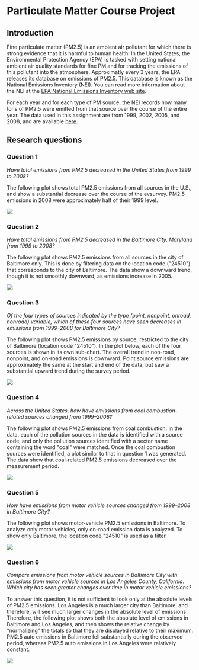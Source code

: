 # Particulate Matter Course Project

## Introduction

Fine particulate matter (PM2.5) is an ambient air pollutant for which
there is strong evidence that it is harmful to human health. In the
United States, the Environmental Protection Agency (EPA) is tasked
with setting national ambient air quality standards for fine PM and
for tracking the emissions of this pollutant into the
atmosphere. Approximatly every 3 years, the EPA releases its database
on emissions of PM2.5. This database is known as the National
Emissions Inventory (NEI). You can read more information about the NEI
at the 
[EPA National Emissions Inventory web site](http://www.epa.gov/ttn/chief/eiinformation.html).

For each year and for each type of PM source, the NEI records how many
tons of PM2.5 were emitted from that source over the course of the
entire year. The data used in this assignment are from 1999, 2002,
2005, and 2008, and are available [here](https://d396qusza40orc.cloudfront.net/exdata%252Fdata%252FNEI_data.zip).

## Research questions

### Question 1

*Have total emissions from PM2.5 decreased in the United
States from 1999 to 2008?*

The following plot shows total PM2.5 emissions from all sources in
the U.S., and show a substantial decrease over the course of the
evsurvey.  PM2.5 emissions in 2008 were approximately half of their
1999 level.

![](./plot1.png) 

### Question 2

*Have total emissions from PM2.5 decreased in the Baltimore City,
Maryland from 1999 to 2008?*

The following plot shows PM2.5 emissions from all sources in the
city of Baltimore only.  This is done by filtering data on the
location code ("24510") that corresponds to the city of Baltimore.
The data show a downward trend, though it is not smoothly downward, as
emissions increase in 2005.

![](./plot2.png) 

### Question 3

*Of the four types of sources indicated by the type (point, nonpoint,
onroad, nonroad) variable, which of these four sources have seen
decreases in emissions from 1999–2008 for Baltimore City?*

The following plot shows PM2.5 emissions by source, restricted to
the city of Baltimore (location code "24510").  In the plot below,
each of the four sources is shown in its own sub-chart.  The overall
trend in non-road, nonpoint, and on-road emissions is downward.  Point
source emissions are approximately the same at the start and end of
the data, but saw a substantial upward trend during the survey period.

![](./plot3.png) 

### Question 4

*Across the United States, how have emissions from coal
combustion-related sources changed from 1999–2008?*

The following plot shows PM2.5 emissions from coal combustion.  In
the data, each of the pollution sources in the data is identified with
a source code, and only the pollution sources identified with a sector
name containing the word "coal" were matched.  Once the coal
combustion sources were identified, a plot similar to that in question
1 was generated.  The data show that coal-related PM2.5 emissions
decreased over the measurement period.

![](./plot4.png)

### Question 5

*How have emissions from motor vehicle sources changed from 1999–2008
in Baltimore City?*

The following plot shows motor-vehicle PM2.5 emissions in
Baltimore.  To analyze only motor vehicles, only on-road emission data
is analyzed.  To show only Baltimore, the location code "24510" is
used as a filter.

![](./plot5.png)

### Question 6

*Compare emissions from motor vehicle sources in Baltimore City with
emissions from motor vehicle sources in Los Angeles County,
California. Which city has seen greater changes over time in motor
vehicle emissions?*

To answer this question, it is not sufficient to look only at the
absolute levels of PM2.5 emissions.  Los Angeles is a much larger
city than Baltimore, and therefore, will see much larger changes in
the absolute level of emissions.  Therefore, the following plot shows
both the absolute level of emissions in Baltimore and Los Angeles, and
then shows the relative change by "normalizing" the totals so that
they are displayed relative to their maximum.  PM2.5 auto emissions in
Baltimore fell substantially during the observed period, whereas PM2.5
auto emissions in Los Angeles were relatively constant.

![](./plot6.png)